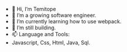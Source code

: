 - 👋 Hi, I’m Temitope
- 👀 I’m a growing software engineer.
- 🌱 I’m currently learning how to use webpack.
- 💞️ I’m still building.
- 📫 Language and Tools:
- Javascript, Css, Html, Java, Sql.

<!---
Lagoshighpriest/Lagoshighpriest is a ✨ special ✨ repository because its `README.md` (this file) appears on your GitHub profile.
You can click the Preview link to take a look at your changes.
--->
